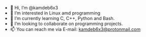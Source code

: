 - 👋 Hi, I’m @kamdeb6x3
- 👀 I’m interested in Linux amd programming
- 🌱 I’m currently learning C, C++, Python and Bash.
- 💞️ I’m looking to collaborate on programming projects.
- 📫 You can reach me via E-mail: kamdeb6x3@protonmail.com
